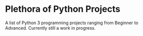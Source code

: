 # Plethora of Python Projects

A list of Python 3 programming projects ranging from Beginner to Advanced. Currently still a work in progress.
